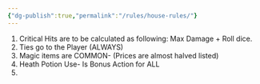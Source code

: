 ```yaml
---
{"dg-publish":true,"permalink":"/rules/house-rules/"}
---
```


1. Critical Hits are to be calculated as following: Max Damage + Roll dice.
2. Ties go to the Player (ALWAYS)
3. Magic items are COMMON- (Prices are almost halved listed)
4. Heath Potion Use- Is Bonus Action for ALL
5. 